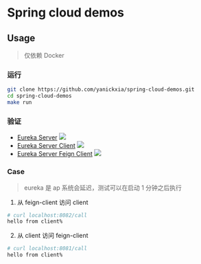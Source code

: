 # Spring cloud demos

## Usage

> 仅依赖 Docker

### 运行
```bash
git clone https://github.com/yanickxia/spring-cloud-demos.git
cd spring-cloud-demos
make run
```

### 验证

- [Eureka Server](http://localhost:8761/)
  ![](https://cdn.jsdelivr.net/gh/yanickxia/picture-bed/20210208183615.png)
- [Eureka Server Client](http://localhost:8081/)
  ![](https://cdn.jsdelivr.net/gh/yanickxia/picture-bed/20210208183641.png)
- [Eureka Server Feign Client](http://localhost:8082/)
  ![](https://cdn.jsdelivr.net/gh/yanickxia/picture-bed/20210208183654.png)
  

### Case

> eureka 是 ap 系统会延迟，测试可以在启动 1 分钟之后执行

1. 从 feign-client 访问 client

```bash
# curl localhost:8082/call
hello from client%
```

2. 从 client 访问 feign-client 
```bash
# curl localhost:8081/call
hello from client%
```